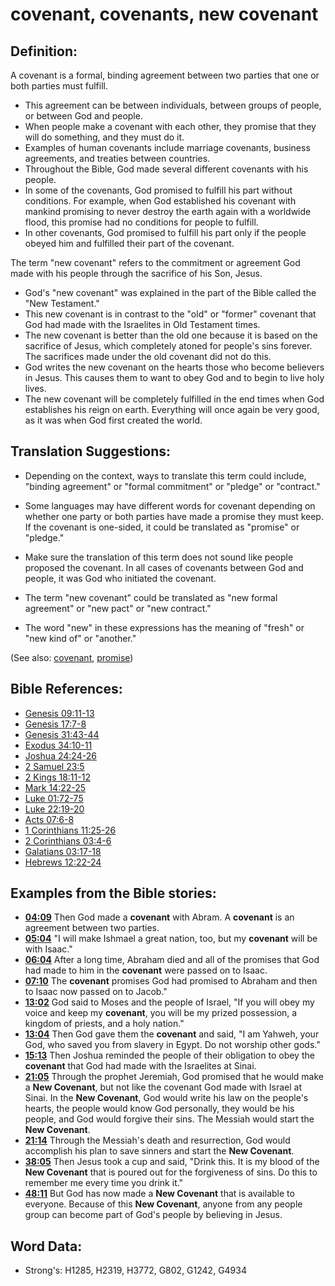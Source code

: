 # covenant, covenants, new covenant #

## Definition: ##

A covenant is a formal, binding agreement between two parties that one or both parties must fulfill.

* This agreement can be between individuals, between groups of people, or between God and people.
* When people make a covenant with each other, they promise that they will do something, and they must do it.
* Examples of human covenants include marriage covenants, business agreements, and treaties between countries.
* Throughout the Bible, God made several different covenants with his people.
* In some of the covenants, God promised to fulfill his part without conditions. For example, when God established his covenant with mankind promising to never destroy the earth again with a worldwide flood, this promise had no conditions for people to fulfill.
* In other covenants, God promised to fulfill his part only if the people obeyed him and fulfilled their part of the covenant.

The term "new covenant" refers to the commitment or agreement God made with his people through the sacrifice of his Son, Jesus. 

* God's "new covenant" was explained in the part of the Bible called the "New Testament."
* This new covenant is in contrast to the "old" or "former" covenant that God had made with the Israelites in Old Testament times.
* The new covenant is better than the old one because it is based on the sacrifice of Jesus, which completely atoned for people's sins forever. The sacrifices made under the old covenant did not do this.
* God writes the new covenant on the hearts those who become believers in Jesus. This causes them to want to obey God and to begin to live holy lives.
* The new covenant will be completely fulfilled in the end times when God establishes his reign on earth. Everything will once again be very good, as it was when God first created the world.

## Translation Suggestions: ##

* Depending on the context, ways to translate this term could include, "binding agreement" or "formal commitment" or "pledge" or "contract."
* Some languages may have different words for covenant depending on whether one party or both parties have made a promise they must keep. If the covenant is one-sided, it could be translated as "promise" or "pledge."
* Make sure the translation of this term does not sound like people proposed the covenant. In all cases of covenants between God and people, it was God who initiated the covenant.

* The term "new covenant" could be translated as "new formal agreement" or "new pact" or "new contract."
* The word "new" in these expressions has the meaning of "fresh" or "new kind of" or "another."

(See also: [covenant](../kt/covenant.md), [promise](../kt/promise.md))

## Bible References: ##

* [Genesis 09:11-13](rc://en/tn/help/gen/09/11)
* [Genesis 17:7-8](rc://en/tn/help/gen/17/07)
* [Genesis 31:43-44](rc://en/tn/help/gen/31/43)
* [Exodus 34:10-11](rc://en/tn/help/exo/34/10)
* [Joshua 24:24-26](rc://en/tn/help/jos/24/24)
* [2 Samuel 23:5](rc://en/tn/help/2sa/23/05)
* [2 Kings 18:11-12](rc://en/tn/help/2ki/18/11)
* [Mark 14:22-25](rc://en/tn/help/mrk/14/22)
* [Luke 01:72-75](rc://en/tn/help/luk/01/72)
* [Luke 22:19-20](rc://en/tn/help/luk/22/19)
* [Acts 07:6-8](rc://en/tn/help/act/07/06)
* [1 Corinthians 11:25-26](rc://en/tn/help/1co/11/25)
* [2 Corinthians 03:4-6](rc://en/tn/help/2co/03/04)
* [Galatians 03:17-18](rc://en/tn/help/gal/03/17)
* [Hebrews 12:22-24](rc://en/tn/help/heb/12/22)

## Examples from the Bible stories: ##

* __[04:09](rc://en/tn/help/obs/04/09)__ Then God made a __covenant__  with Abram. A __covenant__  is an agreement between two parties.
* __[05:04](rc://en/tn/help/obs/05/04)__ "I will make Ishmael a great nation, too, but my __covenant__  will be with Isaac."
* __[06:04](rc://en/tn/help/obs/06/04)__ After a long time, Abraham died and all of the promises that God had made to him in the __covenant__  were passed on to Isaac.
* __[07:10](rc://en/tn/help/obs/07/10)__ The __covenant__  promises God had promised to Abraham and then to Isaac now passed on to Jacob."
* __[13:02](rc://en/tn/help/obs/13/02)__ God said to Moses and the people of Israel, "If you will obey my voice and keep my __covenant__, you will be my prized possession, a kingdom of priests, and a holy nation."
* __[13:04](rc://en/tn/help/obs/13/04)__ Then God gave them the __covenant__  and said, "I am Yahweh, your God, who saved you from slavery in Egypt. Do not worship other gods."
* __[15:13](rc://en/tn/help/obs/15/13)__ Then Joshua reminded the people of their obligation to obey the __covenant__  that God had made with the Israelites at Sinai.
* __[21:05](rc://en/tn/help/obs/21/05)__ Through the prophet Jeremiah, God promised that he would make a __New Covenant__, but not like the covenant God made with Israel at Sinai. In the __New Covenant__, God would write his law on the people's hearts, the people would know God personally, they would be his people, and God would forgive their sins. The Messiah would start the __New Covenant__.
* __[21:14](rc://en/tn/help/obs/21/14)__ Through the Messiah's death and resurrection, God would accomplish his plan to save sinners and start the __New Covenant__.
* __[38:05](rc://en/tn/help/obs/38/05)__ Then Jesus took a cup and said, "Drink this. It is my blood of the __New Covenant__  that is poured out for the forgiveness of sins. Do this to remember me every time you drink it."
* __[48:11](rc://en/tn/help/obs/48/11)__ But God has now made a __New Covenant__  that is available to everyone. Because of this __New Covenant__, anyone from any people group can become part of God's people by believing in Jesus.

## Word Data: ##

* Strong's: H1285, H2319, H3772, G802, G1242, G4934

